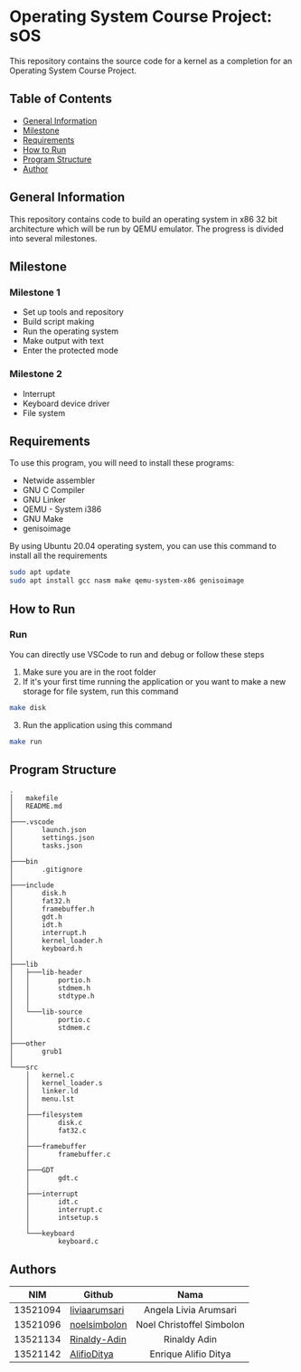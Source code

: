 # Operating System Course Project: sOS
This repository contains the source code for a kernel as a completion for an Operating System Course Project.

## **Table of Contents**
* [General Information](#general-information)
* [Milestone](#milestone)
* [Requirements](#requirements)
* [How to Run](#how-to-run)
* [Program Structure](#program-structure)
* [Author](#author)

## **General Information**
This repository contains code to build an operating system in x86 32 bit architecture which will be run by QEMU emulator. The progress is divided into several milestones.

## **Milestone**
### **Milestone 1**
* Set up tools and repository
* Build script making
* Run the operating system
* Make output with text
* Enter the protected mode
### **Milestone 2**
* Interrupt
* Keyboard device driver
* File system


## **Requirements**
To use this program, you will need to install these programs:
* Netwide assembler
* GNU C Compiler
* GNU Linker
* QEMU - System i386
* GNU Make
* genisoimage

By using Ubuntu 20.04 operating system, you can use this command to install all the requirements
```sh 
sudo apt update
sudo apt install gcc nasm make qemu-system-x86 genisoimage
```

## **How to Run**
### **Run**
You can directly use VSCode to run and debug or follow these steps

1. Make sure you are in the root folder <br>
2. If it's your first time running the application or you want to make a new storage for file system, run this command
```sh 
make disk
```
3. Run the application using this command
```sh 
make run
```

## **Program Structure**
```
.
│   makefile
│   README.md
│
├───.vscode
│       launch.json
│       settings.json
│       tasks.json
│
├───bin
│       .gitignore
│
├───include
│       disk.h
│       fat32.h
│       framebuffer.h
│       gdt.h
│       idt.h
│       interrupt.h
│       kernel_loader.h
│       keyboard.h
│
├───lib
│   ├───lib-header
│   │       portio.h
│   │       stdmem.h
│   │       stdtype.h
│   │
│   └───lib-source
│           portio.c
│           stdmem.c
│
├───other
│       grub1
│
└───src
    │   kernel.c
    │   kernel_loader.s
    │   linker.ld
    │   menu.lst
    │
    ├───filesystem
    │       disk.c
    │       fat32.c
    │
    ├───framebuffer
    │       framebuffer.c
    │
    ├───GDT
    │       gdt.c
    │
    ├───interrupt
    │       idt.c
    │       interrupt.c
    │       intsetup.s
    │
    └───keyboard
            keyboard.c

```

## Authors

|  **NIM** | **Github**    |          **Nama**         |
|:--------:|---------------|:-------------------------:|
| 13521094 | [liviaarumsari](https://github.com/liviaarumsari) | Angela Livia Arumsari     |
| 13521096 | [noelsimbolon](https://github.com/noelsimbolon)  | Noel Christoffel Simbolon |
| 13521134 | [Rinaldy-Adin](https://github.com/Rinaldy-Adin)  | Rinaldy Adin              |
| 13521142 | [AlifioDitya](https://github.com/AlifioDitya)   | Enrique Alifio Ditya      |
